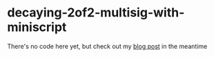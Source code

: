 # decaying-2of2-multisig-with-miniscript

There's no code here yet, but check out my [blog post](/blog/README.md) in the meantime